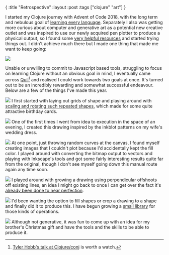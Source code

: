 {
:title "Retrospective"
:layout :post
:tags ["clojure" "art"]
}

I started my Clojure journey with Advent of Code 2018, with the long term and nebulous goal of [learning every language](https://blog.bradfieldcs.com/in-2017-learn-every-language-59b11f68eee). Separately I also was getting more curious about computer and generative art as a potential new creative outlet and was inspired to use our newly acquired pen plotter to produce a physical output, so I found some [very helpful resources](https://mattdesl.svbtle.com/pen-plotter-1) and started trying things out. I didn't achieve much there but I made one thing that made me want to keep going:

![](/img/retrospective/lines.jpeg)

Unable or unwilling to commit to Javascript based tools, struggling to focus on learning Clojure without an obvious goal in mind, I eventually came across [Quil](http://www.quil.info)[^quil] and realised I could work towards two goals at once. It's turned out to be an incredibly rewarding and somewhat successful endeavour. Below are a few of the things I've made this year.

[^quil]: [Tyler Hobb's talk at Clojure/conj](https://tylerxhobbs.com/essays/2019/code-goes-in-art-comes-out) is worth a watch.

![](/img/retrospective/cards.jpeg)
I first started with laying out grids of shape and playing around with [scaling and rotating such repeated shapes](/posts/2019-06-14-random-lines/), which made for some quite attractive birthday cards.

![](/img/retrospective/inkblots.jpeg)
One of the first times I went from idea to execution in the space of an evening, I created this drawing inspired by the inkblot patterns on my wife's wedding dress.

![](/img/retrospective/curves.jpeg)
At one point, just throwing random curves at the canvas, I found myself creating images that I couldn't plot because I'd accidentally kept the fill color. I played around with converting the bitmap output to vectors and playing with Inkscape's tools and got some fairly interesting results quite far from the original, though I don't see myself going down this manual route again any time soon.

![](/img/retrospective/perp.jpeg)
I played around with growing a drawing using perpendicular offshoots off existing lines, an idea I might go back to once I can get over the fact it's [already been done to near perfection](http://www.complexification.net/gallery/machines/substrate/index.php).

![](/img/retrospective/map.jpeg)
I'd been wanting the option to fill shapes or crop a drawing to a shape and finally did it to produce this. I have begun growing a [small library](https://github.com/dominicfreeston/penny/) for those kinds of operations.

![](/img/retrospective/space_invader.jpeg)
Although not generative, it was fun to come up with an idea for my brother's Christmas gift and have the tools and the skills to be able to produce it.

